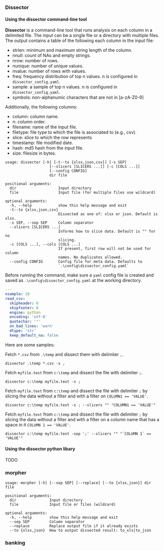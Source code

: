
### Dissector

#### Using the dissector command-line tool

**Dissector** is a command-line tool that runs analysis on each column in a delimited file. The input can be a single file or a directory with multiple files. The output contains a table of the following each column in the input file:

- strlen: minimum and maximum string length of the column. 
- nnull: count of NAs and empty strings. 
- nrow: number of rows.
- nunique: number of unique values.
- nvalue: number of rows with values.
- freq: frequency distribution of top n values. n is configured in `dissector_config.yaml`.
- sample: a sample of top n values. n is configured in `dissector_config.yaml`.
- symbols: non-alphanumic characters that are not in [a-zA-Z0-9]

Additionally, the following columns:

- column: column name.
- n: column order.
- filename: name of the input file.
- filetype: file type to which the file is associated to (e.g., csv).
- slice: slice to which the row represents
- timestamp: file modified date.
- hash: md5 hash from the input file.
- size: filesize in bytes.

```commandline
usage: dissector [-h] [-t--to {xlsx,json,csv}] [-s SEP]
                    [--slicers [SLICERS ...]] [-c [COLS ...]]
                    [--config CONFIG]
                    dir file

positional arguments:
  dir                   Input directory
  file                  Input file (for multiple files use wildcard)

optional arguments:
  -h, --help            show this help message and exit
  -t--to {xlsx,json,csv}
                        Dissected as one of: xlsx or json. Default is xlsx.
  -s SEP, --sep SEP     Column separator
  --slicers [SLICERS ...]
                        Informs how to slice data. Default is "" for no
                        slicing.
  -c [COLS ...], --cols [COLS ...]
                        If present, first row will not be used for column
                        names. No duplicates allowed.
  --config CONFIG       Config file for meta data. Defaults to
                        `.\config\dissector_config.yaml`
```
Before running the command, make sure a `yaml` config file is created and saved as `.\config\dissector_config.yaml` at the working directory.

```yaml
---
nsample: 10
read_csv:
  skipheader: 0
  skipfooter: 0
  engine: python
  encoding: 'utf-8'
  quotechar: '"'
  on_bad_lines: 'warn'
  dtype: 'str'
  keep_default_na: false

```

Here are some samples:

Fetch `*.csv` from `.\temp` and dissect them with delimiter `,`. 
```commandline
dissector .\temp *.csv -s ,
```
Fetch `myfile.text` from `c:\temp` and dissect the file with delimiter `;`.
```commandline
dissector c:\temp myfile.text -s ;
```
Fetch `myfile.text` from `c:\temp` and dissect the file with delimiter `;` by slicing the data without a filter and with a filter on `COLUMN1 == 'VALUE'`.
```commandline
dissector c:\temp myfile.text -s ; --slicers "" "COLUMN1 == 'VALUE'"
```
Fetch `myfile.text` from `c:\temp` and dissect the file with delimiter `;` by slicing the data without a filter and with a filter on a column name that has a space in it `COLUMN 1 == 'VALUE'`.
```commandline
dissector c:\temp myfile.text -sep ';' --slicers "" "`COLUMN 1` == 'VALUE'"
```

#### Using the dissector python libary

TODO

### morpher


```text
usage: morpher [-h] [--sep SEP] [--replace] [--to {xlsx,json}] dir file

positional arguments:
  dir               Input directory
  file              Input file or files (wildcard)

optional arguments:
  -h, --help        show this help message and exit
  --sep SEP         Column separator
  --replace         Replace output file if it already exists
  --to {xlsx,json}  How to output dissected result: to_xls|to_json
```

### banking

